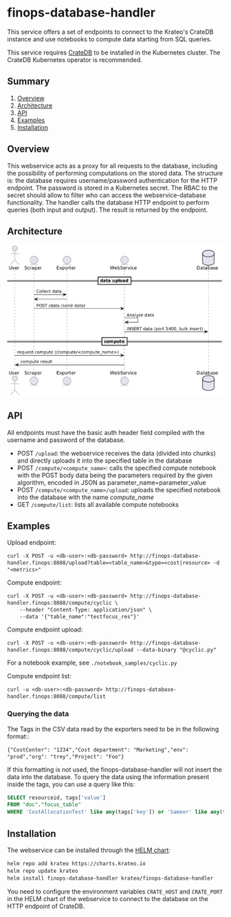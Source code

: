 # finops-database-handler
This service offers a set of endpoints to connect to the Krateo's CrateDB instance and use notebooks to compute data starting from SQL queries.

This service requires [CrateDB](https://github.com/crate/) to be installed in the Kubernetes cluster. The CrateDB Kubernetes operator is recommended.

## Summary

1. [Overview](#overview)
2. [Architecture](#architecture)
3. [API](#api)
4. [Examples](#examples)
5. [Installation](#Installation)

## Overview
This webservice acts as a proxy for all requests to the database, including the possibility of performing computations on the stored data. The structure is: the database requires username/password authentication for the HTTP endpoint. The password is stored in a Kubernetes secret. The RBAC to the secret should allow to filter who can access the webservice-database functionality. The handler calls the database HTTP endpoint to perform queries (both input and output). The result is returned by the endpoint.

## Architecture
![Krateo Composable FinOps Database Handler](/img/finops-database-handler-architecture.png)

## API
All endpoints must have the basic auth header field compiled with the username and password of the database.

- POST `/upload`: the webservice receives the data (divided into chunks) and directly uploads it into the specified table in the database
- POST `/compute/<compute_name>`: calls the specified compute notebook with the POST body data being the parameters required by the given algorithm, encoded in JSON as parameter_name=parameter_value
- POST `/compute/<compute_name>/upload`: uploads the specified notebook into the database with the name *compute_name*
- GET `/compute/list`: lists all available compute notebooks

## Examples
Upload endpoint:
```
curl -X POST -u <db-user>:<db-password> http://finops-database-handler.finops:8088/upload?table=<table_name>&type=<cost|resource> -d "<metrics>"
```

Compute endpoint:
```
curl -X POST -u <db-user>:<db-password> http://finops-database-handler.finops:8088/compute/cyclic \
    --header "Content-Type: application/json" \
    --data '{"table_name":"testfocus_res"}'
```

Compute endpoint upload:
```
curl -X POST -u <db-user>:<db-password> http://finops-database-handler.finops:8088/compute/cyclic/upload --data-binary "@cyclic.py"
```
For a notebook example, see `./notebook_samples/cyclic.py`

Compute endpoint list:
```
curl -u <db-user>:<db-password> http://finops-database-handler.finops:8088/compute/list
```

### Querying the data
The Tags in the CSV data read by the exporters need to be in the following format::
```
{"CostCenter": "1234","Cost department": "Marketing","env": "prod","org": "trey","Project": "Foo"}
```
If this formatting is not used, the finops-database-handler will not insert the data into the database.
To query the data using the information present inside the tags, you can use a query like this:
```sql
SELECT resourceid, tags['value']
FROM "doc"."focus_table"
WHERE 'CostAllocationTest' like any(tags['key']) or 'Sameer' like any(tags['value'])
```

## Installation
The webservice can be installed through the [HELM chart](https://github.com/krateoplatformops/finops-database-handler-chart):
```sh
helm repo add krateo https://charts.krateo.io
helm repo update krateo
helm install finops-database-handler krateo/finops-database-handler
```

You need to configure the environment variables `CRATE_HOST` and `CRATE_PORT` in the HELM chart of the webservice to connect to the database on the HTTP endpoint of CrateDB.